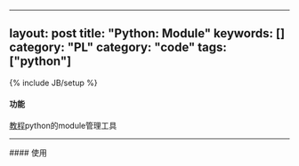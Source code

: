 
---
layout: post
title: "Python: Module"
keywords: []
category: "PL"
category: "code"
tags: ["python"]
---
{% include JB/setup %}


#### 功能
[教程](https://pip.pypa.io/en/stable/)python的module管理工具
<hr />
#### 使用
